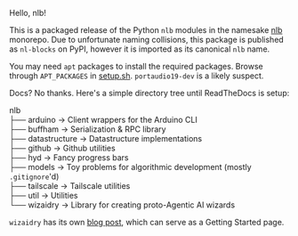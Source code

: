 Hello, nlb!

This is a packaged release of the Python `nlb` modules in the namesake [nlb](https://github.com/RyanDraves/nlb) monorepo. Due to unfortunate naming collisions, this package is published as `nl-blocks` on PyPI, however it is imported as its canonical `nlb` name.

You may need `apt` packages to install the required packages. Browse through `APT_PACKAGES` in [setup.sh](https://github.com/RyanDraves/nlb/blob/main/setup.sh#L31). `portaudio19-dev` is a likely suspect.

Docs? No thanks. Here's a simple directory tree until ReadTheDocs is setup:

nlb<br />
├── arduino -> Client wrappers for the Arduino CLI<br />
├── buffham -> Serialization & RPC library<br />
├── datastructure -> Datastructure implementations<br />
├── github -> Github utilities<br />
├── hyd -> Fancy progress bars<br />
├── models -> Toy problems for algorithmic development (mostly `.gitignore`'d)<br />
├── tailscale -> Tailscale utilities<br />
├── util -> Utilities<br />
└── wizaidry -> Library for creating proto-Agentic AI wizards<br />

`wizaidry` has its own [blog post](https://ryandraves.github.io/nlb/posts/wizaidry), which can serve as a Getting Started page.

